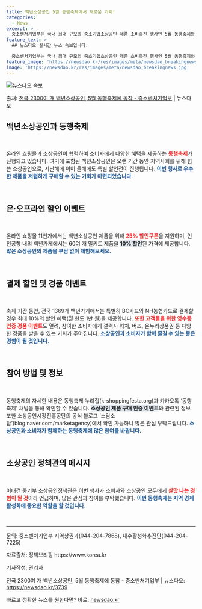 ```yaml
---
title: 백년소상공인 5월 동행축제에서 새로운 기회!
categories:
  - News
excerpt: >
  중소벤처기업부는 국내 최대 규모의 중소기업소상공인 제품 소비촉진 행사인 5월 동행축제와 연계해 전국 2325…
feature_text: >
  ## 뉴스다오 실시간 뉴스 속보입니다.

  중소벤처기업부는 국내 최대 규모의 중소기업소상공인 제품 소비촉진 행사인 5월 동행축제와 연계해 전국 2325…
feature_image: 'https://newsdao.kr/res/images/meta/newsdao_breakingnews.jpg'
image: 'https://newsdao.kr/res/images/meta/newsdao_breakingnews.jpg'
---
```


![뉴스다오 속보](https://newsdao.kr/res/images/meta/newsdao_breakingnews.jpg)

<p>출처: <a href="https://newsdao.kr/3739" rel="dofollow">전국 2300여 개 백년소상공인, 5월 동행축제에 동참 - 중소벤처기업부</a> | 뉴스다오</p>

<h2 data-ke-size="size26">백년소상공인과 동행축제</h2>

<p data-ke-size="size16">&nbsp;</p>

온라인 쇼핑몰과 소상공인이 협력하여 소비자에게 다양한 혜택을 제공하는 <b><span style="color: #ee2323;">동행축제</span></b>가 진행되고 있습니다. 여기에 포함된 백년소상공인은 오랜 기간 동안 지역사회를 위해 힘쓴 소상공인으로, 지난해에 이어 올해에도 특별 할인전이 진행됩니다. <b><span style="color: #1a5490;">이번 행사로 우수한 제품을 저렴하게 구매할 수 있는 기회가 마련되었습니다.</span></b>

<p data-ke-size="size16">&nbsp;</p>

<h2 data-ke-size="size26">온·오프라인 할인 이벤트</h2>

<p data-ke-size="size16">&nbsp;</p>

온라인 쇼핑몰 11번가에서는 백년소상공인 제품을 위해 <b><span style="color: #ee2323;">25% 할인쿠폰</span></b>을 지원하며, 인천공항 내의 백년가게에서는 60여 개 밀키트 제품을 <b><span style="background-color: #21538527;">10% 할인</span></b>된 가격에 제공합니다. <b><span style="color: #1a5490;">많은 소상공인의 제품을 부담 없이 체험해보세요.</span></b>

<p data-ke-size="size16">&nbsp;</p>

<h2 data-ke-size="size26">결제 할인 및 경품 이벤트</h2>

<p data-ke-size="size16">&nbsp;</p>

축제 기간 동안, 전국 1369개 백년가게에서는 특별히 BC카드와 NH농협카드로 결제할 경우 최대 10%의 할인 혜택(월 한도 1만 원)을 제공합니다. <b><span style="color: #ee2323;">또한 고객들을 위한 영수증 인증 경품 이벤트</span></b>도 열려, 참여한 소비자에게 갤럭시 워치, 버즈, 온누리상품권 등 다양한 경품을 받을 수 있는 기회가 주어집니다. <b><span style="color: #1a5490;">소상공인과 소비자가 함께 즐길 수 있는 좋은 경험이 될 것입니다.</span></b>

<p data-ke-size="size16">&nbsp;</p>

<h2 data-ke-size="size26">참여 방법 및 정보</h2>

<p data-ke-size="size16">&nbsp;</p>

동행축제의 자세한 내용은 동행축제 누리집(k-shoppingfesta.org)과 카카오톡 ‘동행축제’ 채널을 통해 확인할 수 있습니다. <b><span style="background-color: #21538527;">소상공인 제품 구매 인증 이벤트</span></b>와 관련된 정보 또한 소상공인시장진흥공단의 공식 블로그 ‘소담소담’(blog.naver.com/marketagency)에서 확인 가능하니 많은 관심 부탁드립니다. <b><span style="color: #1a5490;">소상공인과 소비자가 함께하는 동행축제에 많은 참여를 바랍니다.</span></b>

<p data-ke-size="size16">&nbsp;</p>

<h2 data-ke-size="size26">소상공인 정책관의 메시지</h2>

<p data-ke-size="size16">&nbsp;</p>

이대건 중기부 소상공인정책관은 이번 행사가 소비자와 소상공인 모두에게 <b><span style="color: #ee2323;">살맛 나는 경험이 될 것</span></b>이라 언급하며, 많은 관심과 참여를 부탁했습니다. <b><span style="color: #1a5490;">이번 동행축제는 지역 경제 활성화에 중요한 역할을 할 것입니다.</span></b> 

<p data-ke-size="size16">&nbsp;</p>

<hr>

<p data-ke-size="size16">문의: 중소벤처기업부 지역상권과(044-204-7868), 내수활성화추진단(044-204-7225)</p>

<p data-ke-size="size16">자료출처: 정책브리핑 https://www.korea.kr</p>

<p data-ke-size="size16">기사작성: 관리자</p>

<p data-ke-size="size16">전국 2300여 개 백년소상공인, 5월 동행축제에 동참 - 중소벤처기업부 | 뉴스다오: <a href="https://newsdao.kr/3739">https://newsdao.kr/3739</a></p> 

빠르고 정확한 뉴스를 원한다면? 바로, <a href="https://newsdao.kr" rel="dofollow">newsdao.kr</a>


